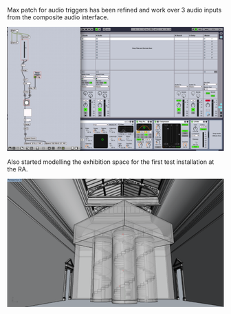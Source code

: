 Max patch for audio triggers has been refined and work over 3 audio inputs from the composite audio interface.

![Example Image](../project_images/maxPatch.png?raw=true "Example Image")

Also started modelling the exhibition space for the first test installation at the RA.

![Example Image](../project_images/installationModel1.png?raw=true "Example Image")


